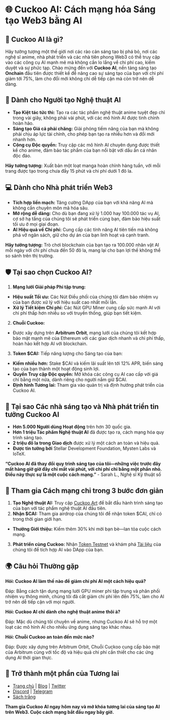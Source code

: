 # 🌐 Cuckoo AI: Cách mạng hóa Sáng tạo Web3 bằng AI

## 🚀 Cuckoo AI là gì?

Hãy tưởng tượng một thế giới nơi các rào cản sáng tạo bị phá bỏ, nơi các nghệ sĩ anime, nhà phát triển và các nhà tiên phong Web3 có thể truy cập vào các công cụ AI mạnh mẽ mà không cần lo lắng về chi phí cao, kiểm duyệt và sự phức tạp. Chào mừng đến với **Cuckoo AI**, nền tảng sáng tạo **Onchain** đầu tiên được thiết kế để nâng cao sự sáng tạo của bạn với chi phí giảm tới 75%, làm cho đổi mới không chỉ dễ tiếp cận mà còn trở nên dễ dàng.

## 🎨 Dành cho Người tạo Nghệ thuật AI

- **Tạo Kiệt tác tức thì:** Tạo ra các tác phẩm nghệ thuật anime tuyệt đẹp chỉ trong vài giây, không phải vài phút, với các mô hình AI được tinh chỉnh hoàn hảo.
- **Sáng tạo Giá cả phải chăng:** Giải phóng tiềm năng của bạn mà không phải chịu áp lực tài chính, cho phép bạn tạo ra nhiều hơn và đổi mới nhanh hơn.
- **Công cụ Độc quyền:** Truy cập các mô hình AI chuyên dụng được thiết kế cho anime, đảm bảo tác phẩm của bạn nổi bật với dấu ấn cá nhân độc đáo.

**Hãy tưởng tượng:** Xuất bản một loạt manga hoàn chỉnh hàng tuần, với mỗi trang được tạo trong chưa đầy 15 phút và chi phí dưới 1 đô la.

## 💻 Dành cho Nhà phát triển Web3

- **Tích hợp liền mạch:** Tăng cường DApp của bạn với khả năng AI mà không cần chuyên môn mã hóa sâu.
- **Mở rộng dễ dàng:** Cho dù bạn đang xử lý 1.000 hay 100.000 tác vụ AI, cơ sở hạ tầng của chúng tôi sẽ phát triển cùng bạn, đảm bảo hiệu suất tối ưu ở mọi giai đoạn.
- **AI Hiệu quả về Chi phí:** Cung cấp các tính năng AI tiên tiến mà không phá vỡ ngân sách, giữ cho dự án của bạn linh hoạt và cạnh tranh.

**Hãy tưởng tượng:** Trò chơi blockchain của bạn tạo ra 100.000 nhân vật AI mỗi ngày với chi phí chưa đến 50 đô la, mang lại cho bạn lợi thế không thể so sánh trên thị trường.

## 🛡️ Tại sao chọn Cuckoo AI?

1. **Mạng lưới Giải pháp Phi tập trung:**
  - **Hiệu suất Tối ưu:** Các Nút Điều phối của chúng tôi đảm bảo nhiệm vụ của bạn được xử lý với hiệu suất cao nhất mỗi lần.
  - **Xử lý Tiết kiệm Chi phí:** Các Nút GPU Miner cung cấp sức mạnh AI với chi phí thấp hơn nhiều so với truyền thống, giúp bạn tiết kiệm.

2. **Chuỗi Cuckoo:**
  - Được xây dựng trên **Arbitrum Orbit**, mạng lưới của chúng tôi kết hợp bảo mật mạnh mẽ của Ethereum với các giao dịch nhanh và chi phí thấp, hoàn hảo kết hợp AI với blockchain.

3. **Token $CAI:** Tiếp năng lượng cho Sáng tạo của bạn:
  - **Kiếm nhiều hơn:** Stake $CAI và kiếm lãi suất lên tới 12% APR, biến sáng tạo của bạn thành một hoạt động sinh lợi.
  - **Quyền Truy cập Độc quyền:** Mở khóa các công cụ AI cao cấp với giá chỉ bằng một nửa, dành riêng cho người nắm giữ $CAI.
  - **Định hình Tương lai:** Tham gia vào quản trị và định hướng phát triển của Cuckoo AI.

## 💎 Tại sao Các nhà sáng tạo và Nhà phát triển tin tưởng Cuckoo AI

- **Hơn 5.000 Người dùng Hoạt động** trên hơn 30 quốc gia.
- **Hơn 1 triệu Tác phẩm Nghệ thuật AI** đã được tạo ra, cách mạng hóa quy trình sáng tạo.
- **2 triệu đô la trong Giao dịch** được xử lý một cách an toàn và hiệu quả.
- **Được tin tưởng bởi** Stellar Development Foundation, Mysten Labs và IoTeX.

**“Cuckoo AI đã thay đổi quy trình sáng tạo của tôi—những việc trước đây mất hàng giờ giờ đây chỉ mất vài phút, với chi phí chỉ bằng một phần nhỏ. Điều này thực sự là một cuộc cách mạng.”** - Sarah L., Nghệ sĩ Kỹ thuật số

## 🚀 Tham gia Cách mạng chỉ trong 3 bước đơn giản

1. **Tạo Nghệ thuật AI:** Truy cập [Cuckoo Art](https://cuckoo.network/portal/art) để bắt đầu hành trình sáng tạo của bạn với tác phẩm nghệ thuật AI đầu tiên.
2. **Nhận $CAI:** Tham gia airdrop của chúng tôi để nhận token $CAI, chỉ có trong thời gian giới hạn.
  - **Thưởng Giới thiệu:** Kiếm thêm 30% khi mời bạn bè—lan tỏa cuộc cách mạng.
3. **Phát triển cùng Cuckoo:** Nhận [Token Testnet](https://cuckoo.network/portal/faucet) và khám phá [Tài liệu](https://cuckoo.network/vi/docs/cuckoo-chain/cuckoo-chain) của chúng tôi để tích hợp AI vào DApp của bạn.

## 🌍 Câu hỏi Thường gặp

**Hỏi: Cuckoo AI làm thế nào để giảm chi phí AI một cách hiệu quả?**

Đáp: Bằng cách tận dụng mạng lưới GPU miner phi tập trung và phân phối nhiệm vụ thông minh, chúng tôi đã cắt giảm chi phí lên đến 75%, làm cho AI trở nên dễ tiếp cận với mọi người.

**Hỏi: Cuckoo AI chỉ dành cho nghệ thuật anime thôi à?**

Đáp: Mặc dù chúng tôi chuyên về anime, nhưng Cuckoo AI sẽ hỗ trợ một loạt các mô hình AI cho nhiều ứng dụng sáng tạo khác nhau.

**Hỏi: Chuỗi Cuckoo an toàn đến mức nào?**

Đáp: Được xây dựng trên Arbitrum Orbit, Chuỗi Cuckoo cung cấp bảo mật của Arbitrum cùng với tốc độ và hiệu quả chi phí cần thiết cho các ứng dụng AI thời gian thực.

## 🔗 Trở thành một phần của Tương lai

- [Trang chủ](https://cuckoo.network/) | [Blog](https://cuckoo.network/blog) | [Twitter](https://cuckoo.network/x)
- [Discord](https://cuckoo.network/dc) | [Telegram](https://cuckoo.network/tg)
- [Sách trắng](https://cuckoo.network/docs/cuckoo-network)

**Tham gia Cuckoo AI ngay hôm nay và mở khóa tương lai của sáng tạo AI trên Web3. Cuộc cách mạng bắt đầu ngay bây giờ.**

